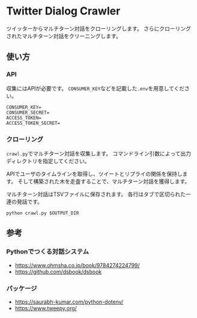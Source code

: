 # Twitter Dialog Crawler

ツイッターからマルチターン対話をクローリングします。
さらにクローリングされたマルチターン対話をクリーニングします。

## 使い方

### API

収集にはAPIが必要です。
`CONSUMER_KEY`などを記載した`.env`を用意してください。

```
CONSUMER_KEY=
CONSUMER_SECRET=
ACCESS_TOKEN=
ACCESS_TOKEN_SECRET=
```

### クローリング

`crawl.py`でマルチターン対話を収集します。
コマンドライン引数によって出力ディレクトリを指定してください。

APIでユーザのタイムラインを取得し、ツイートとリプライの関係を保持します。
そして構築された木を走査することで、マルチターン対話を獲得します。

マルチターン対話はTSVファイルに保存されます。
各行はタブで区切られた一連の発話です。

```
python crawl.py $OUTPUT_DIR
```

## 参考

### Pythonでつくる対話システム

- https://www.ohmsha.co.jp/book/9784274224799/
- https://github.com/dsbook/dsbook

### パッケージ

- https://saurabh-kumar.com/python-dotenv/
- https://www.tweepy.org/
